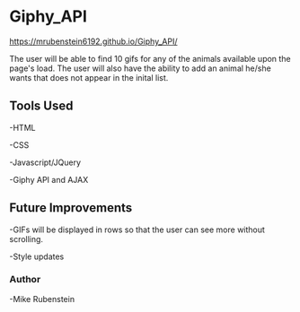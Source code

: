 # Giphy_API

https://mrubenstein6192.github.io/Giphy_API/

The user will be able to find 10 gifs for any of the animals available upon the page's load.  The user will also have the ability to add an animal he/she wants that does not appear in the inital list.

## Tools Used

-HTML

-CSS

-Javascript/JQuery

-Giphy API and AJAX

## Future Improvements

-GIFs will be displayed in rows so that the user can see more without scrolling.

-Style updates

### Author

-Mike Rubenstein
